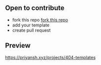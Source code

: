 ## Open to contribute 
- fork this repo [fork this repo](https://github.com/priyanshprajapat/404-templates/fork)
-  add your template
- create pull request 

## Preview
https://priyansh.xyz/projects/404-templates

